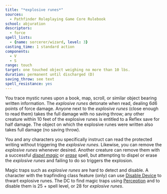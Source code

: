 ```yaml
---
title: "*explosive runes*"
sources:
  - Pathfinder Roleplaying Game Core Rulebook
school: abjuration
descriptors:
  - force
spell_lists:
  - {name: sorcerer/wizard, level: 3}
casting_time: 1 standard action
components:
  - V
  - S
range: touch
target: one touched object weighing no more than 10 lbs.
duration: permanent until discharged (D)
saving_throw: see text
spell_resistance: yes
---
```


You trace mystic runes upon a book, map, scroll, or similar object bearing written information. The *explosive runes* detonate when read, dealing 6d6 points of force damage. Anyone next to the *explosive runes* (close enough to read them) takes the full damage with no saving throw; any other creature within 10 feet of the explosive runes is entitled to a Reflex save for half damage. The object on which the explosive runes were written also takes full damage (no saving throw).

You and any characters you specifically instruct can read the protected writing without triggering the *explosive runes*. Likewise, you can remove the *explosive runes* whenever desired. Another creature can remove them with a successful [*dispel magic*](/spells/dispel-magic/) or [*erase*](/spells/erase/) spell, but attempting to dispel or erase the *explosive runes* and failing to do so triggers the explosion.

Magic traps such as *explosive runes* are hard to detect and disable. A character with the trapfinding class feature (only) can use [Disable Device](/skills/disable-device/) to thwart explosive runes. The DC to find magic traps using [Perception](/skills/perception/) and to disable them is 25 + spell level, or 28 for *explosive runes*.

